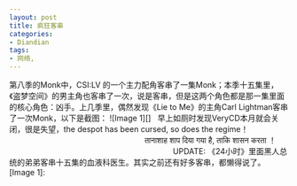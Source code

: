```yaml
---
layout: post
title: 疯狂客串
categories:
- Diandian
tags:
- 网络, 
---
```

第八季的Monk中，CSI:LV 的一个主力配角客串了一集Monk；本季十五集里，《盗梦空间》的男主角也客串了一次，说是客串，但是这两个角色都是那一集里面的核心角色：凶手。上几季里，偶然发现《Lie to Me》的主角Carl Lightman客串了一次Monk，以下是截图： !\[Image 1\]\[\]‍   早上如厕时发现VeryCD本月就会关闭，很是失望，the despot has been cursed, so does the regime！                                                                                तानाशाह शाप दिया गया है, ताकि शासन करता ！                                                                                 UPDATE: 《24小时》里面黑人总统的弟弟客串十五集的血液科医生。其实之前还有好多客串，都懒得说了。 \[Image 1\]: